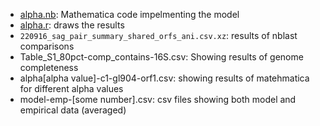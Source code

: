 * [alpha.nb](alpha.nb): Mathematica code impelmenting the model
* [alpha.r](alpha.r): draws the results
* `220916_sag_pair_summary_shared_orfs_ani.csv.xz`: results of nblast comparisons
* Table_S1_80pct-comp_contains-16S.csv: Showing results of genome completeness
* alpha[alpha value]-c1-gl904-orf1.csv: showing results of matehmatica for different alpha values
* model-emp-[some number].csv: csv files showing both model and empirical data (averaged)
